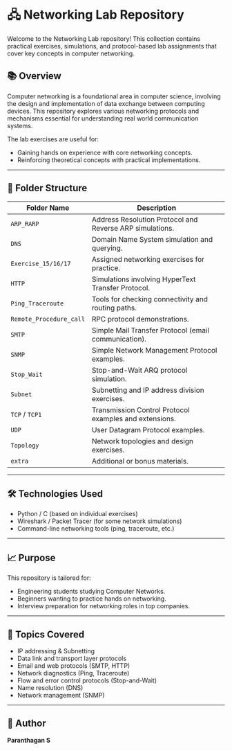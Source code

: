 # 🖧 Networking Lab Repository

Welcome to the Networking Lab repository! This collection contains practical exercises, simulations, and protocol-based lab assignments that cover key concepts in computer networking.

## 📚 Overview

Computer networking is a foundational area in computer science, involving the design and implementation of data exchange between computing devices. This repository explores various networking protocols and mechanisms essential for understanding real world communication systems.

The lab exercises are useful for:
- Gaining hands on experience with core networking concepts.
- Reinforcing theoretical concepts with practical implementations.

---

## 📁 Folder Structure

| Folder Name             | Description                                               |
|-------------------------|-----------------------------------------------------------|
| `ARP_RARP`              | Address Resolution Protocol and Reverse ARP simulations. |
| `DNS`                   | Domain Name System simulation and querying.              |
| `Exercise_15/16/17`     | Assigned networking exercises for practice.              |
| `HTTP`                  | Simulations involving HyperText Transfer Protocol.       |
| `Ping_Traceroute`       | Tools for checking connectivity and routing paths.       |
| `Remote_Procedure_call` | RPC protocol demonstrations.                             |
| `SMTP`                  | Simple Mail Transfer Protocol (email communication).     |
| `SNMP`                  | Simple Network Management Protocol examples.             |
| `Stop_Wait`             | Stop-and-Wait ARQ protocol simulation.                   |
| `Subnet`                | Subnetting and IP address division exercises.            |
| `TCP` / `TCP1`          | Transmission Control Protocol examples and extensions.   |
| `UDP`                   | User Datagram Protocol examples.                         |
| `Topology`              | Network topologies and design exercises.                 |
| `extra`                 | Additional or bonus materials.                           |

---

## 🛠 Technologies Used

- Python / C (based on individual exercises)
- Wireshark / Packet Tracer (for some network simulations)
- Command-line networking tools (ping, traceroute, etc.)

---

## 📈 Purpose

This repository is tailored for:
- Engineering students studying Computer Networks.
- Beginners wanting to practice hands on networking.
- Interview preparation for networking roles in top companies.

---

## 🧠 Topics Covered

- IP addressing & Subnetting
- Data link and transport layer protocols
- Email and web protocols (SMTP, HTTP)
- Network diagnostics (Ping, Traceroute)
- Flow and error control protocols (Stop-and-Wait)
- Name resolution (DNS)
- Network management (SNMP)

---

## 🤝 Author

**Paranthagan S**
